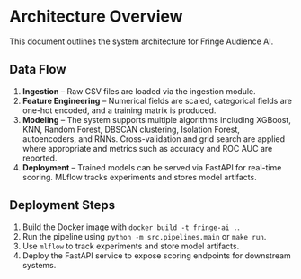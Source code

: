 # Architecture Overview

This document outlines the system architecture for Fringe Audience AI.

## Data Flow

1. **Ingestion** – Raw CSV files are loaded via the ingestion module.
2. **Feature Engineering** – Numerical fields are scaled, categorical fields are one-hot encoded, and a training matrix is produced.
3. **Modeling** – The system supports multiple algorithms including XGBoost, KNN, Random Forest, DBSCAN clustering, Isolation Forest, autoencoders, and RNNs. Cross-validation and grid search are applied where appropriate and metrics such as accuracy and ROC AUC are reported.
4. **Deployment** – Trained models can be served via FastAPI for real-time scoring. MLflow tracks experiments and stores model artifacts.

## Deployment Steps

1. Build the Docker image with `docker build -t fringe-ai .`.
2. Run the pipeline using `python -m src.pipelines.main` or `make run`.
3. Use `mlflow` to track experiments and store model artifacts.
4. Deploy the FastAPI service to expose scoring endpoints for downstream systems.
